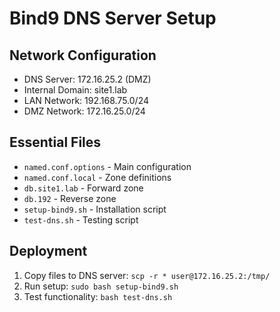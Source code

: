 # Bind9 DNS Server Setup

## Network Configuration
- DNS Server: 172.16.25.2 (DMZ)
- Internal Domain: site1.lab
- LAN Network: 192.168.75.0/24
- DMZ Network: 172.16.25.0/24

## Essential Files
- `named.conf.options` - Main configuration
- `named.conf.local` - Zone definitions
- `db.site1.lab` - Forward zone
- `db.192` - Reverse zone
- `setup-bind9.sh` - Installation script
- `test-dns.sh` - Testing script

## Deployment
1. Copy files to DNS server: `scp -r * user@172.16.25.2:/tmp/`
2. Run setup: `sudo bash setup-bind9.sh`
3. Test functionality: `bash test-dns.sh`
